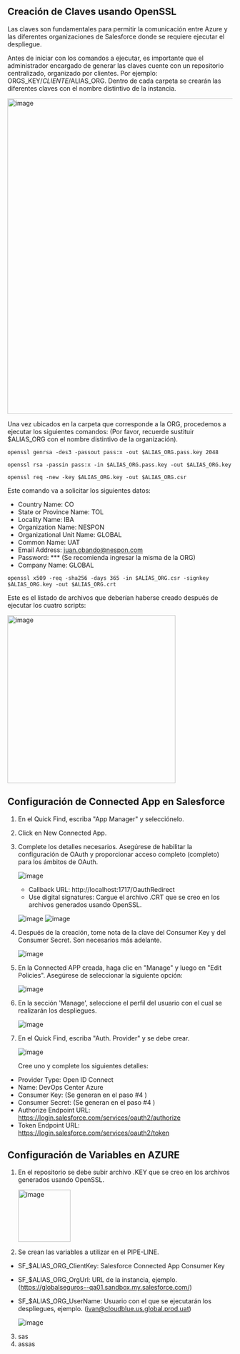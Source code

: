 ## Creación de Claves usando OpenSSL

Las claves son fundamentales para permitir la comunicación entre Azure y las diferentes organizaciones de Salesforce donde se requiere ejecutar el despliegue. 

Antes de iniciar con los comandos a ejecutar, es importante que el administrador encargado de generar las claves cuente con un repositorio centralizado, organizado por clientes. Por ejemplo: ORGS_KEY/$CLIENTE/$ALIAS_ORG. Dentro de cada carpeta se crearán las diferentes claves con el nombre distintivo de la instancia.

<img width="707" alt="image" src="https://github.com/CBJuanCarlos/CICD_STRATEGY/assets/142612672/bae34afb-c3e8-4935-b2c0-8a2c98b98744">

Una vez ubicados en la carpeta que corresponde a la ORG, procedemos a ejecutar los siguientes comandos:
(Por favor, recuerde sustituir $ALIAS_ORG con el nombre distintivo de la organización).

```
openssl genrsa -des3 -passout pass:x -out $ALIAS_ORG.pass.key 2048
```
```
openssl rsa -passin pass:x -in $ALIAS_ORG.pass.key -out $ALIAS_ORG.key
```
```
openssl req -new -key $ALIAS_ORG.key -out $ALIAS_ORG.csr
```
Este comando va a solicitar los siguientes datos:

- Country Name: CO
- State or Province Name: TOL
- Locality Name: IBA
- Organization Name: NESPON
- Organizational Unit Name: GLOBAL
- Common Name: UAT
- Email Address: juan.obando@nespon.com
- Password: *** (Se recomienda ingresar la misma de la ORG)
- Company Name: GLOBAL

```
openssl x509 -req -sha256 -days 365 -in $ALIAS_ORG.csr -signkey $ALIAS_ORG.key -out $ALIAS_ORG.crt
```
Este es el listado de archivos que deberían haberse creado después de ejecutar los cuatro scripts:

<img width="376" alt="image" src="https://github.com/CBJuanCarlos/CICD_STRATEGY/assets/142612672/24f32b8a-3a1b-4b5d-9812-10d2e32c8ccd">

## Configuración de Connected App en Salesforce

1. En el Quick Find, escriba "App Manager" y selecciónelo.
2. Click en New Connected App.
3. Complete los detalles necesarios. Asegúrese de habilitar la configuración de OAuth y proporcionar acceso completo (completo) para los ámbitos de OAuth.
    
    ![image](https://github.com/CBJuanCarlos/CICD_STRATEGY/assets/142612672/c9531e02-0455-45f0-8893-987f782b9689)
    * Callback URL: http://localhost:1717/OauthRedirect
    * Use digital signatures: Cargue el archivo .CRT que se creo en los archivos generados usando OpenSSL.

    ![image](https://github.com/CBJuanCarlos/CICD_STRATEGY/assets/142612672/66c88b83-0a6a-416c-839d-848e6a85690f)
    ![image](https://github.com/CBJuanCarlos/CICD_STRATEGY/assets/142612672/30cce86c-ec94-479e-bbe8-72c7edb11472)

4. Después de la creación, tome nota de la clave del Consumer Key y del Consumer Secret. Son necesarios más adelante.
  
    ![image](https://github.com/CBJuanCarlos/CICD_STRATEGY/assets/142612672/e71133ef-513a-4c1d-b508-553e61520b40)

5. En la Connected APP creada, haga clic en "Manage" y luego en "Edit Policies". Asegúrese de seleccionar la siguiente opción:

    ![image](https://github.com/CBJuanCarlos/CICD_STRATEGY/assets/142612672/dd459b40-4a5d-4ddb-a30f-ce5e5940d50f)

6. En la sección 'Manage', seleccione el perfil del usuario con el cual se realizarán los despliegues.

    ![image](https://github.com/CBJuanCarlos/CICD_STRATEGY/assets/142612672/411f0161-f051-475f-b44a-b3a1c4bb4995)

7. En el Quick Find, escriba "Auth. Provider" y se debe crear.

    ![image](https://github.com/CBJuanCarlos/CICD_STRATEGY/assets/142612672/7e75e14e-70d2-4f15-b1cb-69ded7832c65)

   Cree uno y complete los siguientes detalles:

  * Provider Type: Open ID Connect
  * Name: DevOps Center Azure
  * Consumer Key: (Se generan en el paso #4 )
  * Consumer Secret:	(Se generan en el paso #4 )
  * Authorize Endpoint URL: https://login.salesforce.com/services/oauth2/authorize
  * Token Endpoint URL: https://login.salesforce.com/services/oauth2/token

## Configuración de Variables en AZURE

1. En el repositorio se debe subir archivo .KEY que se creo en los archivos generados usando OpenSSL.

    <img width="117" alt="image" src="https://github.com/CBJuanCarlos/CICD_STRATEGY/assets/142612672/2efd0f99-3a72-4b91-9728-b23da9306670">

2. Se crean las variables a utilizar en el PIPE-LINE.
  * SF_$ALIAS_ORG_ClientKey: Salesforce Connected App Consumer Key
  * SF_$ALIAS_ORG_OrgUrl: URL de la instancia, ejemplo. (https://globalseguros--qa01.sandbox.my.salesforce.com/)
  * SF_$ALIAS_ORG_UserName: Usuario con el que se ejecutarán los despliegues, ejemplo. (ivan@cloudblue.us.global.prod.uat)

    ![image](https://github.com/CBJuanCarlos/CICD_STRATEGY/assets/142612672/260b747e-ef3f-4955-aa91-4423c14ce33c)

3. sas
4. assas
   
  

   
